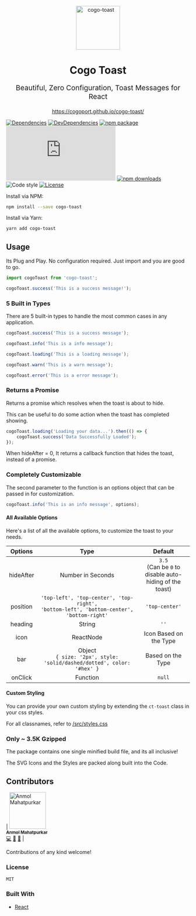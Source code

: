 <p align="center"><img src="https://cogoport.github.io/cogo-toast/static/meta/android-chrome-96x96.png" alt="cogo-toast" title="cogo-toast" width="120"><p>
<h1 align="center">Cogo Toast</h1>
<p align="center" style="font-size: 1.2rem;">Beautiful, Zero Configuration, Toast Messages for React</p>
<p align="center"><a href="https://cogoport.github.io/cogo-toast/">https://cogoport.github.io/cogo-toast/</a></p>

[![Dependencies](https://img.shields.io/david/Cogoport/cogo-toast.svg)](https://david-dm.org/Cogoport/cogo-toast.svg)
[![DevDependencies](https://img.shields.io/david/dev/Cogoport/cogo-toast.svg)](https://david-dm.org/Cogoport/cogo-toast?type=dev)
[![npm package](https://img.shields.io/npm/v/cogo-toast/latest.svg)](https://www.npmjs.com/package/cogo-toast)
[![Small size](https://img.badgesize.io/https://unpkg.com/cogo-toast/dist/index.js?compression=gzip)](https://unpkg.com/cogo-toast@2.0.1/dist/index.js)
[![npm downloads](https://img.shields.io/npm/dm/cogo-toast.svg)](https://www.npmjs.com/package/cogo-toast)
![Code style](https://img.shields.io/badge/code_style-prettier-ff69b4.svg)
[![License](https://img.shields.io/npm/l/@xstyled/styled-components.svg)](https://github.com/Cogoport/cogo-toast/blob/master/LICENSE)

Install via NPM:

```bash
npm install --save cogo-toast
```

Install via Yarn:

```bash
yarn add cogo-toast
```

## Usage

Its Plug and Play. No configuration required. Just import and you are good to go.

```javascript
import cogoToast from 'cogo-toast';

cogoToast.success('This is a success message!');
```

### 5 Built in Types

There are 5 built-in types to handle the most common cases in any application.

```javascript
cogoToast.success('This is a success message');

cogoToast.info('This is a info message');

cogoToast.loading('This is a loading message');

cogoToast.warn('This is a warn message');

cogoToast.error('This is a error message');
```

### Returns a Promise

Returns a promise which resolves when the toast is about to hide.

This can be useful to do some action when the toast has completed showing.

```javascript
cogoToast.loading('Loading your data...').then(() => {
	cogoToast.success('Data Successfully Loaded');
});
```

When hideAfter = 0, It returns a callback function that hides the toast, instead of a promise.

### Completely Customizable

The second parameter to the function is an options object that can be passed in for customization.

```javascript
cogoToast.info('This is an info message', options);
```

#### All Available Options

Here's a list of all the available options, to customize the toast to your needs.

|  Options  |                                               Type                                               |                           Default                            |
| :-------: | :----------------------------------------------------------------------------------------------: | :----------------------------------------------------------: |
| hideAfter |                                        Number in Seconds                                         | `3.5` <br />(Can be `0` to disable auto-hiding of the toast) |
| position  | `'top-left', 'top-center', 'top-right',` <br /> `'bottom-left', 'bottom-center', 'bottom-right'` |                        `'top-center'`                        |
|  heading  |                                              String                                              |                             `''`                             |
|   icon    |                                            ReactNode                                             |                    Icon Based on the Type                    |
|    bar    |           Object <br /> `{ size: '2px', style: 'solid/dashed/dotted', color: '#hex' }`           |                      Based on the Type                       |
|  onClick  |                                             Function                                             |                            `null`                            |

#### Custom Styling

You can provide your own custom styling by extending the `ct-toast` class in your css styles.

For all classnames, refer to [/src/styles.css](/src/styles.css)

### Only ~ 3.5K Gzipped

The package contains one single minified build file, and its all inclusive!

The SVG Icons and the Styles are packed along built into the Code.

## Contributors

<!-- ALL-CONTRIBUTORS-LIST:START - Do not remove or modify this section -->
<!-- prettier-ignore -->
| [<img src="https://avatars2.githubusercontent.com/u/36692003?s=460&v=4" width="100px;" alt="Anmol Mahatpurkar"/><br /><sub><b>Anmol Mahatpurkar</b></sub>](https://github.com/anmolmahatpurkar)<br />[💻](https://github.com/Cogoport/cogo-toast/commits?author=anmolmahatpurkar "Code") [🎨](https://cogoport.github.io/cogo-toast "Design") [📖](https://cogoport.github.io/cogo-toast "Documentation") |

<!-- ALL-CONTRIBUTORS-LIST:END -->

Contributions of any kind welcome!

### License

`MIT`

### Built With

- [React](https://reactjs.org/)
